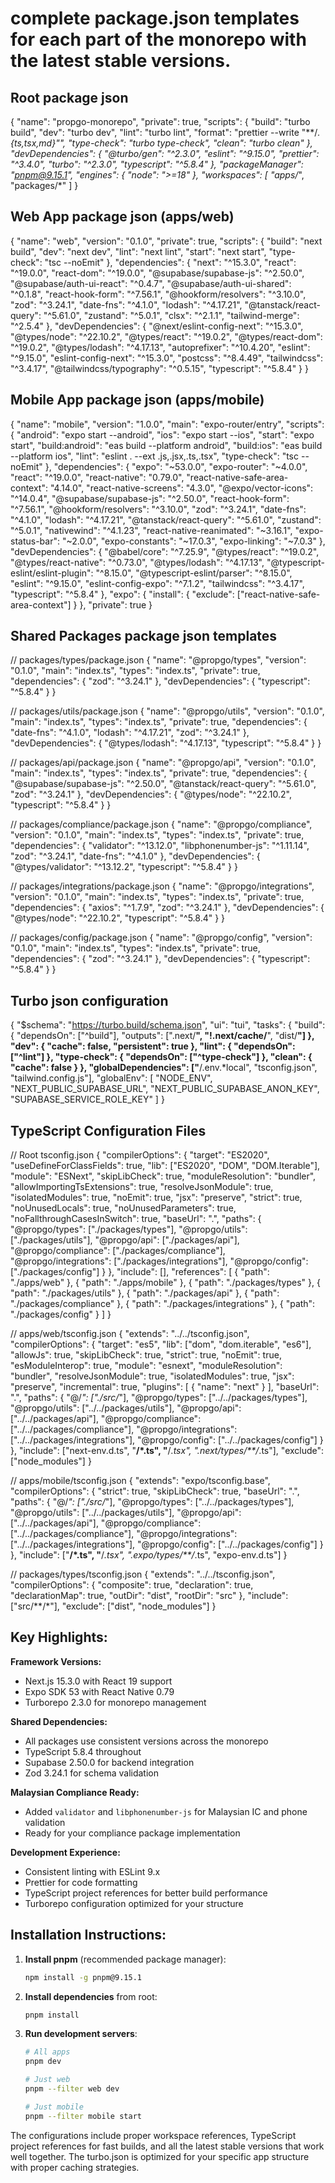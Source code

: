 # complete package.json templates for each part of the monorepo with the latest stable versions.

## Root package json

{
  "name": "propgo-monorepo",
  "private": true,
  "scripts": {
    "build": "turbo build",
    "dev": "turbo dev",
    "lint": "turbo lint",
    "format": "prettier --write \"**/*.{ts,tsx,md}\"",
    "type-check": "turbo type-check",
    "clean": "turbo clean"
  },
  "devDependencies": {
    "@turbo/gen": "^2.3.0",
    "eslint": "^9.15.0",
    "prettier": "^3.4.0",
    "turbo": "^2.3.0",
    "typescript": "^5.8.4"
  },
  "packageManager": "pnpm@9.15.1",
  "engines": {
    "node": ">=18"
  },
  "workspaces": [
    "apps/*",
    "packages/*"
  ]
}


## Web App package json (apps/web)

{
  "name": "web",
  "version": "0.1.0",
  "private": true,
  "scripts": {
    "build": "next build",
    "dev": "next dev",
    "lint": "next lint",
    "start": "next start",
    "type-check": "tsc --noEmit"
  },
  "dependencies": {
    "next": "^15.3.0",
    "react": "^19.0.0",
    "react-dom": "^19.0.0",
    "@supabase/supabase-js": "^2.50.0",
    "@supabase/auth-ui-react": "^0.4.7",
    "@supabase/auth-ui-shared": "^0.1.8",
    "react-hook-form": "^7.56.1",
    "@hookform/resolvers": "^3.10.0",
    "zod": "^3.24.1",
    "date-fns": "^4.1.0",
    "lodash": "^4.17.21",
    "@tanstack/react-query": "^5.61.0",
    "zustand": "^5.0.1",
    "clsx": "^2.1.1",
    "tailwind-merge": "^2.5.4"
  },
  "devDependencies": {
    "@next/eslint-config-next": "^15.3.0",
    "@types/node": "^22.10.2",
    "@types/react": "^19.0.2",
    "@types/react-dom": "^19.0.2",
    "@types/lodash": "^4.17.13",
    "autoprefixer": "^10.4.20",
    "eslint": "^9.15.0",
    "eslint-config-next": "^15.3.0",
    "postcss": "^8.4.49",
    "tailwindcss": "^3.4.17",
    "@tailwindcss/typography": "^0.5.15",
    "typescript": "^5.8.4"
  }
}


## Mobile App package json (apps/mobile)

{
  "name": "mobile",
  "version": "1.0.0",
  "main": "expo-router/entry",
  "scripts": {
    "android": "expo start --android",
    "ios": "expo start --ios",
    "start": "expo start",
    "build:android": "eas build --platform android",
    "build:ios": "eas build --platform ios",
    "lint": "eslint . --ext .js,.jsx,.ts,.tsx",
    "type-check": "tsc --noEmit"
  },
  "dependencies": {
    "expo": "~53.0.0",
    "expo-router": "~4.0.0",
    "react": "^19.0.0",
    "react-native": "0.79.0",
    "react-native-safe-area-context": "4.14.0",
    "react-native-screens": "4.3.0",
    "@expo/vector-icons": "^14.0.4",
    "@supabase/supabase-js": "^2.50.0",
    "react-hook-form": "^7.56.1",
    "@hookform/resolvers": "^3.10.0",
    "zod": "^3.24.1",
    "date-fns": "^4.1.0",
    "lodash": "^4.17.21",
    "@tanstack/react-query": "^5.61.0",
    "zustand": "^5.0.1",
    "nativewind": "^4.1.23",
    "react-native-reanimated": "~3.16.1",
    "expo-status-bar": "~2.0.0",
    "expo-constants": "~17.0.3",
    "expo-linking": "~7.0.3"
  },
  "devDependencies": {
    "@babel/core": "^7.25.9",
    "@types/react": "^19.0.2",
    "@types/react-native": "^0.73.0",
    "@types/lodash": "^4.17.13",
    "@typescript-eslint/eslint-plugin": "^8.15.0",
    "@typescript-eslint/parser": "^8.15.0",
    "eslint": "^9.15.0",
    "eslint-config-expo": "^7.1.2",
    "tailwindcss": "^3.4.17",
    "typescript": "^5.8.4"
  },
  "expo": {
    "install": {
      "exclude": ["react-native-safe-area-context"]
    }
  },
  "private": true
}


## Shared Packages package json templates

// packages/types/package.json
{
  "name": "@propgo/types",
  "version": "0.1.0",
  "main": "index.ts",
  "types": "index.ts",
  "private": true,
  "dependencies": {
    "zod": "^3.24.1"
  },
  "devDependencies": {
    "typescript": "^5.8.4"
  }
}

// packages/utils/package.json
{
  "name": "@propgo/utils",
  "version": "0.1.0",
  "main": "index.ts",
  "types": "index.ts",
  "private": true,
  "dependencies": {
    "date-fns": "^4.1.0",
    "lodash": "^4.17.21",
    "zod": "^3.24.1"
  },
  "devDependencies": {
    "@types/lodash": "^4.17.13",
    "typescript": "^5.8.4"
  }
}

// packages/api/package.json
{
  "name": "@propgo/api",
  "version": "0.1.0",
  "main": "index.ts",
  "types": "index.ts",
  "private": true,
  "dependencies": {
    "@supabase/supabase-js": "^2.50.0",
    "@tanstack/react-query": "^5.61.0",
    "zod": "^3.24.1"
  },
  "devDependencies": {
    "@types/node": "^22.10.2",
    "typescript": "^5.8.4"
  }
}

// packages/compliance/package.json
{
  "name": "@propgo/compliance",
  "version": "0.1.0",
  "main": "index.ts",
  "types": "index.ts",
  "private": true,
  "dependencies": {
    "validator": "^13.12.0",
    "libphonenumber-js": "^1.11.14",
    "zod": "^3.24.1",
    "date-fns": "^4.1.0"
  },
  "devDependencies": {
    "@types/validator": "^13.12.2",
    "typescript": "^5.8.4"
  }
}

// packages/integrations/package.json
{
  "name": "@propgo/integrations",
  "version": "0.1.0",
  "main": "index.ts",
  "types": "index.ts",
  "private": true,
  "dependencies": {
    "axios": "^1.7.9",
    "zod": "^3.24.1"
  },
  "devDependencies": {
    "@types/node": "^22.10.2",
    "typescript": "^5.8.4"
  }
}

// packages/config/package.json
{
  "name": "@propgo/config",
  "version": "0.1.0",
  "main": "index.ts",
  "types": "index.ts",
  "private": true,
  "dependencies": {
    "zod": "^3.24.1"
  },
  "devDependencies": {
    "typescript": "^5.8.4"
  }
}


## Turbo json configuration

{
  "$schema": "https://turbo.build/schema.json",
  "ui": "tui",
  "tasks": {
    "build": {
      "dependsOn": ["^build"],
      "outputs": [".next/**", "!.next/cache/**", "dist/**"]
    },
    "dev": {
      "cache": false,
      "persistent": true
    },
    "lint": {
      "dependsOn": ["^lint"]
    },
    "type-check": {
      "dependsOn": ["^type-check"]
    },
    "clean": {
      "cache": false
    }
  },
  "globalDependencies": ["**/.env.*local", "tsconfig.json", "tailwind.config.js"],
  "globalEnv": [
    "NODE_ENV",
    "NEXT_PUBLIC_SUPABASE_URL",
    "NEXT_PUBLIC_SUPABASE_ANON_KEY",
    "SUPABASE_SERVICE_ROLE_KEY"
  ]
}


## TypeScript Configuration Files

// Root tsconfig.json
{
  "compilerOptions": {
    "target": "ES2020",
    "useDefineForClassFields": true,
    "lib": ["ES2020", "DOM", "DOM.Iterable"],
    "module": "ESNext",
    "skipLibCheck": true,
    "moduleResolution": "bundler",
    "allowImportingTsExtensions": true,
    "resolveJsonModule": true,
    "isolatedModules": true,
    "noEmit": true,
    "jsx": "preserve",
    "strict": true,
    "noUnusedLocals": true,
    "noUnusedParameters": true,
    "noFallthroughCasesInSwitch": true,
    "baseUrl": ".",
    "paths": {
      "@propgo/types": ["./packages/types"],
      "@propgo/utils": ["./packages/utils"],
      "@propgo/api": ["./packages/api"],
      "@propgo/compliance": ["./packages/compliance"],
      "@propgo/integrations": ["./packages/integrations"],
      "@propgo/config": ["./packages/config"]
    }
  },
  "include": [],
  "references": [
    {
      "path": "./apps/web"
    },
    {
      "path": "./apps/mobile"
    },
    {
      "path": "./packages/types"
    },
    {
      "path": "./packages/utils"
    },
    {
      "path": "./packages/api"
    },
    {
      "path": "./packages/compliance"
    },
    {
      "path": "./packages/integrations"
    },
    {
      "path": "./packages/config"
    }
  ]
}

// apps/web/tsconfig.json
{
  "extends": "../../tsconfig.json",
  "compilerOptions": {
    "target": "es5",
    "lib": ["dom", "dom.iterable", "es6"],
    "allowJs": true,
    "skipLibCheck": true,
    "strict": true,
    "noEmit": true,
    "esModuleInterop": true,
    "module": "esnext",
    "moduleResolution": "bundler",
    "resolveJsonModule": true,
    "isolatedModules": true,
    "jsx": "preserve",
    "incremental": true,
    "plugins": [
      {
        "name": "next"
      }
    ],
    "baseUrl": ".",
    "paths": {
      "@/*": ["./src/*"],
      "@propgo/types": ["../../packages/types"],
      "@propgo/utils": ["../../packages/utils"],
      "@propgo/api": ["../../packages/api"],
      "@propgo/compliance": ["../../packages/compliance"],
      "@propgo/integrations": ["../../packages/integrations"],
      "@propgo/config": ["../../packages/config"]
    }
  },
  "include": ["next-env.d.ts", "**/*.ts", "**/*.tsx", ".next/types/**/*.ts"],
  "exclude": ["node_modules"]
}

// apps/mobile/tsconfig.json
{
  "extends": "expo/tsconfig.base",
  "compilerOptions": {
    "strict": true,
    "skipLibCheck": true,
    "baseUrl": ".",
    "paths": {
      "@/*": ["./src/*"],
      "@propgo/types": ["../../packages/types"],
      "@propgo/utils": ["../../packages/utils"],
      "@propgo/api": ["../../packages/api"],
      "@propgo/compliance": ["../../packages/compliance"],
      "@propgo/integrations": ["../../packages/integrations"],
      "@propgo/config": ["../../packages/config"]
    }
  },
  "include": ["**/*.ts", "**/*.tsx", ".expo/types/**/*.ts", "expo-env.d.ts"]
}

// packages/types/tsconfig.json
{
  "extends": "../../tsconfig.json",
  "compilerOptions": {
    "composite": true,
    "declaration": true,
    "declarationMap": true,
    "outDir": "dist",
    "rootDir": "src"
  },
  "include": ["src/**/*"],
  "exclude": ["dist", "node_modules"]
}



## Key Highlights:

**Framework Versions:**
- Next.js 15.3.0 with React 19 support
- Expo SDK 53 with React Native 0.79
- Turborepo 2.3.0 for monorepo management

**Shared Dependencies:**
- All packages use consistent versions across the monorepo
- TypeScript 5.8.4 throughout
- Supabase 2.50.0 for backend integration
- Zod 3.24.1 for schema validation

**Malaysian Compliance Ready:**
- Added `validator` and `libphonenumber-js` for Malaysian IC and phone validation
- Ready for your compliance package implementation

**Development Experience:**
- Consistent linting with ESLint 9.x
- Prettier for code formatting
- TypeScript project references for better build performance
- Turborepo configuration optimized for your structure

## Installation Instructions:

1. **Install pnpm** (recommended package manager):
   ```bash
   npm install -g pnpm@9.15.1
   ```

2. **Install dependencies** from root:
   ```bash
   pnpm install
   ```

3. **Run development servers**:
   ```bash
   # All apps
   pnpm dev
   
   # Just web
   pnpm --filter web dev
   
   # Just mobile  
   pnpm --filter mobile start
   ```

The configurations include proper workspace references, TypeScript project references for fast builds, and all the latest stable versions that work well together. The turbo.json is optimized for your specific app structure with proper caching strategies.
